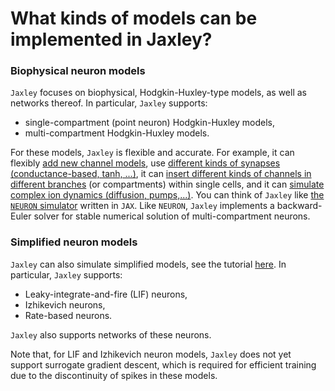# What kinds of models can be implemented in Jaxley?

### Biophysical neuron models

`Jaxley` focuses on biophysical, Hodgkin-Huxley-type models, as well as networks thereof. In particular, `Jaxley` supports:

- single-compartment (point neuron) Hodgkin-Huxley models,
- multi-compartment Hodgkin-Huxley models.

For these models, `Jaxley` is flexible and accurate. For example, it can flexibly [add new channel models](https://jaxley.readthedocs.io/en/latest/tutorials/05_channel_and_synapse_models.html), use [different kinds of synapses (conductance-based, tanh, ...)](https://github.com/jaxleyverse/jaxley/tree/main/jaxley/synapses), it can [insert different kinds of channels in different branches](https://jaxley.readthedocs.io/en/latest/tutorials/01_morph_neurons.html) (or compartments) within single cells, and it can [simulate complex ion dynamics (diffusion, pumps,...)](https://jaxley.readthedocs.io/en/latest/tutorials/11_ion_dynamics.html). You can think of `Jaxley` like [the `NEURON` simulator](https://neuron.yale.edu/neuron/) written in `JAX`. Like `NEURON`, `Jaxley` implements a backward-Euler solver for stable numerical solution of multi-compartment neurons.

### Simplified neuron models

`Jaxley` can also simulate simplified models, see the tutorial [here](https://jaxley.readthedocs.io/en/latest/tutorials/12_simplified_models.html). In particular, `Jaxley` supports:
- Leaky-integrate-and-fire (LIF) neurons,  
- Izhikevich neurons,  
- Rate-based neurons.  

`Jaxley` also supports networks of these neurons.

Note that, for LIF and Izhikevich neuron models, `Jaxley` does not yet support surrogate gradient descent, which is required for efficient training due to the discontinuity of spikes in these models.